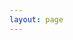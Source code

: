```yaml
---
layout: page
---
```

<script setup>
import {
  VPTeamPage,
  VPTeamPageTitle,
  VPTeamMembers,
  VPTeamPageSection
} from 'vitepress/theme'

const coreMembers = [
  {
    avatar: 'https://github.com/tomoda-kazuya.png',
    name: 'Kazuya Tomoda',
    title: 'Developer',
    links: [
      { icon: 'github', link: 'https://github.com/tomoda-kazuya' }
    ]
  },
  {
    avatar: 'https://github.com/hayashi-yu.png',
    name: 'Yuya Hayashi',
    title: 'Developer',
    links: [
      { icon: 'github', link: 'https://github.com/hayashi-yu' }
    ]
  },
  {
    avatar: 'https://placehold.jp/150x150.png',
    name: 'Hiroaki Matsuura',
    title: 'Developer',
    // links: [
    //   { icon: 'github', link: 'https://github.com/tomoda-kazuya' }
    // ]
  },
  {
    avatar: 'https://github.com/HiroakiMuramatsu.png',
    name: 'Hiroaki Muramatsu',
    title: 'Developer',
    links: [
      { icon: 'github', link: 'https://github.com/HiroakiMuramatsu' }
    ]
  },
  {
    avatar: 'https://github.com/Araiyu.png',
    name: 'Yusuke Arai',
    title: 'Developer',
    links: [
      { icon: 'github', link: 'https://github.com/Araiyu' }
    ]
  },
  {
    avatar: 'https://github.com/OnoderaYuki.png',
    name: 'Yuki Onodera',
    title: 'Developer',
    links: [
      { icon: 'github', link: 'https://github.com/OnoderaYuki' }
    ]
  },
]
const partners = [
  {
    avatar: 'https://github.com/purinAtype.png',
    name: 'Katsumi Tsuchiya',
    title: 'Firebase Advisor',
    links: [
      { icon: 'github', link: 'https://github.com/purinAtype' }
    ]
  },
]
</script>

<VPTeamPage>
  <VPTeamPageTitle>
    <template #title>Our Team</template>
    <template #lead>...</template>
  </VPTeamPageTitle>
  <VPTeamMembers size="medium" :members="coreMembers" />
  <VPTeamPageSection>
    <template #title>Partners</template>
    <template #lead>...</template>
    <template #members>
      <VPTeamMembers size="small" :members="partners" />
    </template>
  </VPTeamPageSection>
</VPTeamPage>